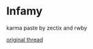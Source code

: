 # Infamy
karma paste by zectix and rwby

[original thread](http://www.mpgh.net/forum/showthread.php?t=1278546)
